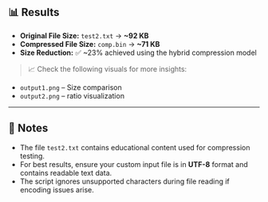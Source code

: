 ## 📊 Results

- **Original File Size:** `test2.txt` → **~92 KB**
- **Compressed File Size:** `comp.bin` → **~71 KB**
- **Size Reduction:** ✅ ~23% achieved using the hybrid compression model

> 📈 Check the following visuals for more insights:
- `output1.png` – Size comparison
- `output2.png` – ratio visualization

---

## 📌 Notes

- The file `test2.txt` contains educational content used for compression testing.
- For best results, ensure your custom input file is in **UTF-8** format and contains readable text data.
- The script ignores unsupported characters during file reading if encoding issues arise.
